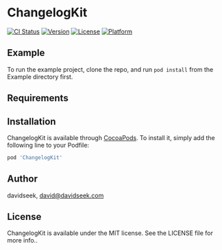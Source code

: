 # ChangelogKit

[![CI Status](https://img.shields.io/travis/davidseek/ChangelogKit.svg?style=flat)](https://travis-ci.org/davidseek/ChangelogKit)
[![Version](https://img.shields.io/cocoapods/v/ChangelogKit.svg?style=flat)](https://cocoapods.org/pods/ChangelogKit)
[![License](https://img.shields.io/cocoapods/l/ChangelogKit.svg?style=flat)](https://cocoapods.org/pods/ChangelogKit)
[![Platform](https://img.shields.io/cocoapods/p/ChangelogKit.svg?style=flat)](https://cocoapods.org/pods/ChangelogKit)

## Example

To run the example project, clone the repo, and run `pod install` from the Example directory first.

## Requirements

## Installation

ChangelogKit is available through [CocoaPods](https://cocoapods.org). To install
it, simply add the following line to your Podfile:

```ruby
pod 'ChangelogKit'
```

## Author

davidseek, david@davidseek.com

## License

ChangelogKit is available under the MIT license. See the LICENSE file for more info..
